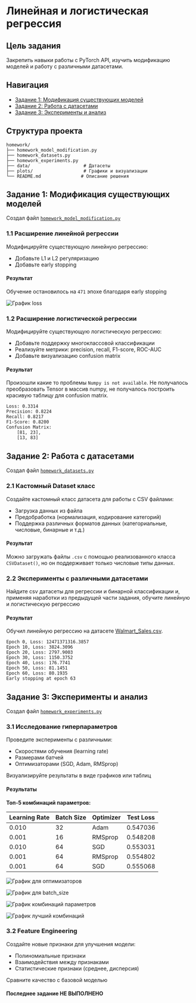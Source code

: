 # Линейная и логистическая регрессия

## Цель задания

Закрепить навыки работы с PyTorch API, изучить модификацию моделей и работу с различными датасетами.

## Навигация

- [Задание 1: Модификация существующих моделей](#задание-1-модификация-существующих-моделей)
- [Задание 2: Работа с датасетами](#задание-2-работа-с-датасетами)
- [Задание 3: Эксперименты и анализ](#задание-3-эксперименты-и-анализ)

## Структура проекта

```
homework/
├── homework_model_modification.py
├── homework_datasets.py
├── homework_experiments.py
├── data/                    # Датасеты
├── plots/                   # Графики и визуализации
└── README.md               # Описание решения
```

## Задание 1: Модификация существующих моделей

Создал файл [`homework_model_modification.py`](./homework_model_modification.py)

### 1.1 Расширение линейной регрессии

Модифицируйте существующую линейную регрессию:

- Добавьте L1 и L2 регуляризацию
- Добавьте early stopping

#### Результат

Обучение остановилось на `471` эпохе благодаря early stopping

![График loss](./plots/LinearRegression_loss.png)

### 1.2 Расширение логистической регрессии

Модифицируйте существующую логистическую регрессию:

- Добавьте поддержку многоклассовой классификации
- Реализуйте метрики: precision, recall, F1-score, ROC-AUC
- Добавьте визуализацию confusion matrix

#### Результат

Произошли какие то проблемы `Numpy is not available`. Не получалось преобразовать Tensor в массив numpy, не получалось построить красивую таблицу для confusion matrix.

```
Loss: 0.3314
Precision: 0.8224
Recall: 0.8217
F1-Score: 0.8200
Confusion Matrix:
    [81, 23],
    [13, 83]
```

## Задание 2: Работа с датасетами

Создал файл [`homework_datasets.py`](./homework_datasets.py)

### 2.1 Кастомный Dataset класс

Создайте кастомный класс датасета для работы с CSV файлами:

- Загрузка данных из файла
- Предобработка (нормализация, кодирование категорий)
- Поддержка различных форматов данных (категориальные, числовые, бинарные и т.д.)

#### Результат

Можно загружать файлы `.csv` с помощью реализованного класса `CSVDataset()`, но он поддерживает только числовые типы данных.

### 2.2 Эксперименты с различными датасетами

Найдите csv датасеты для регрессии и бинарной классификации и, применяя наработки из предыдущей части задания, обучите линейную и логистическую регрессию

#### Результат

Обучил линейную регрессию на датасете [Walmart_Sales.csv](./data/Walmart_Sales.csv).

```
Epoch 0, Loss: 12471371316.3857
Epoch 10, Loss: 3824.3096
Epoch 20, Loss: 2797.9003
Epoch 30, Loss: 1150.3752
Epoch 40, Loss: 176.7741
Epoch 50, Loss: 81.1451
Epoch 60, Loss: 80.1935
Early stopping at epoch 63
```

## Задание 3: Эксперименты и анализ

Создал файл [`homework_experiments.py`](./homework_experiments.py)

### 3.1 Исследование гиперпараметров

Проведите эксперименты с различными:

- Скоростями обучения (learning rate)
- Размерами батчей
- Оптимизаторами (SGD, Adam, RMSprop)

Визуализируйте результаты в виде графиков или таблиц

#### Результаты

**Топ-5 комбинаций параметров:**

| Learning Rate | Batch Size | Optimizer | Test Loss |
| ------------- | ---------- | --------- | --------- |
| 0.010         | 32         | Adam      | 0.547036  |
| 0.001         | 16         | RMSprop   | 0.548208  |
| 0.010         | 64         | SGD       | 0.553031  |
| 0.001         | 64         | RMSprop   | 0.554802  |
| 0.001         | 64         | SGD       | 0.555068  |

![График для оптимизаторов](./plots/experiments_optimizers.png)

![График для batch_size](./plots/experiments_batch_size.png)

![График комбинаций параметров](./plots/experiments_heatmap.png)

![График лучший комбинаций](./plots/experiments_best_combinations.png)

### 3.2 Feature Engineering

Создайте новые признаки для улучшения модели:

- Полиномиальные признаки
- Взаимодействия между признаками
- Статистические признаки (среднее, дисперсия)

Сравните качество с базовой моделью

#### Последнее задание НЕ ВЫПОЛНЕНО